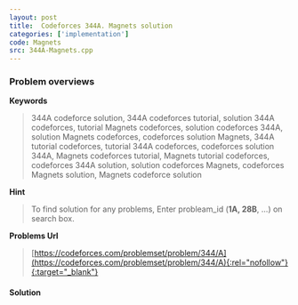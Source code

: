 ```yaml
---
layout: post
title:  Codeforces 344A. Magnets solution
categories: ['implementation']
code: Magnets
src: 344A-Magnets.cpp
---
```

### **Problem overviews**

**Keywords**
> 344A codeforce solution, 344A codeforces tutorial, solution 344A codeforces, tutorial Magnets codeforces, solution codeforces 344A, solution Magnets codeforces, codeforces solution Magnets, 344A tutorial codeforces, tutorial 344A codeforces, codeforces solution 344A, Magnets codeforces tutorial, Magnets tutorial codeforces, codeforces 344A solution, solution codeforces Magnets, codeforces Magnets solution, Magnets codeforce solution

**Hint**
> To find solution for any problems, Enter probleam_id (**1A, 28B**, ...) on search box. 

**Problems Url**
> [https://codeforces.com/problemset/problem/344/A](https://codeforces.com/problemset/problem/344/A){:rel="nofollow"}{:target="_blank"}

#### **Solution**



